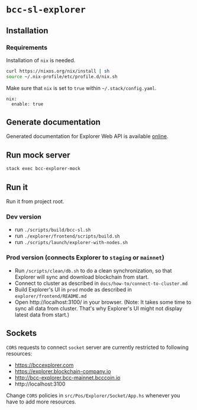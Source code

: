 # `bcc-sl-explorer`

## Installation

### Requirements

Installation of `nix` is needed.

```bash
curl https://nixos.org/nix/install | sh
source ~/.nix-profile/etc/profile.d/nix.sh
```

Make sure that `nix` is set to `true` within `~/.stack/config.yaml`.

```
nix:
  enable: true
```

## Generate documentation

Generated documentation for Explorer Web API is available [online](https://bccdocs.com/technical/explorer/api/).

## Run mock server

```bash
stack exec bcc-explorer-mock
```

## Run it

Run it from project root.

### Dev version

- run `./scripts/build/bcc-sl.sh`
- run `./explorer/frontend/scripts/build.sh`
- run `./scripts/launch/explorer-with-nodes.sh`

### Prod version (connects Explorer to `staging` or `mainnet`)

- Run `/scripts/clean/db.sh` to do a clean synchronization, so that Explorer will sync and download blockchain from start.
- Connect to cluster as described in  `docs/how-to/connect-to-cluster.md`
- Build Explorer's UI in `prod` mode as described in `explorer/frontend/README.md`
- Open http://localhost:3100/ in your browser. (Note: It takes some time to sync all data from cluster. That's why Explorer's UI might not display latest data from start.)


## Sockets

`CORS` requests to connect `socket` server are currently restricted to following resources:
* https://bccexplorer.com
* https://explorer.blockchain-company.io
* http://bcc-explorer.bcc-mainnet.bcccoin.io
* http://localhost:3100

Change `CORS` policies in `src/Pos/Explorer/Socket/App.hs` whenever you have to add more resources.
